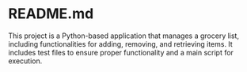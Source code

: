 # README.md
This project is a Python-based application that manages a grocery list, including functionalities for adding, removing, and retrieving items. It includes test files to ensure proper functionality and a main script for execution.
